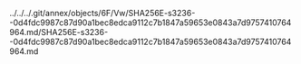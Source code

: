 ../../../.git/annex/objects/6F/Vw/SHA256E-s3236--0d4fdc9987c87d90a1bec8edca9112c7b1847a59653e0843a7d9757410764964.md/SHA256E-s3236--0d4fdc9987c87d90a1bec8edca9112c7b1847a59653e0843a7d9757410764964.md